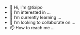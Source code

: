 - 👋 Hi, I’m @tixipo
- 👀 I’m interested in ...
- 🌱 I’m currently learning ...
- 💞️ I’m looking to collaborate on ...
- 📫 How to reach me ...

<!---
tixipo/ is a ✨ special ✨ repository because its `README.md` (this file) appears on your GitHub profile.
You can click the Preview link to take a look at your changes.
--->
